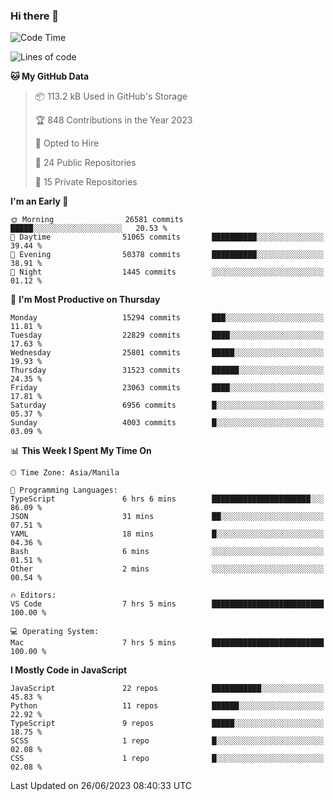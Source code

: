 ### Hi there 👋

<!--START_SECTION:waka-->
![Code Time](http://img.shields.io/badge/Code%20Time-329%20hrs%2034%20mins-blue)

![Lines of code](https://img.shields.io/badge/From%20Hello%20World%20I%27ve%20Written-57.6%20million%20lines%20of%20code-blue)

**🐱 My GitHub Data** 

> 📦 113.2 kB Used in GitHub's Storage 
 > 
> 🏆 848 Contributions in the Year 2023
 > 
> 💼 Opted to Hire
 > 
> 📜 24 Public Repositories 
 > 
> 🔑 15 Private Repositories 
 > 
**I'm an Early 🐤** 

```text
🌞 Morning                26581 commits       █████░░░░░░░░░░░░░░░░░░░░   20.53 % 
🌆 Daytime                51065 commits       ██████████░░░░░░░░░░░░░░░   39.44 % 
🌃 Evening                50378 commits       ██████████░░░░░░░░░░░░░░░   38.91 % 
🌙 Night                  1445 commits        ░░░░░░░░░░░░░░░░░░░░░░░░░   01.12 % 
```
📅 **I'm Most Productive on Thursday** 

```text
Monday                   15294 commits       ███░░░░░░░░░░░░░░░░░░░░░░   11.81 % 
Tuesday                  22829 commits       ████░░░░░░░░░░░░░░░░░░░░░   17.63 % 
Wednesday                25801 commits       █████░░░░░░░░░░░░░░░░░░░░   19.93 % 
Thursday                 31523 commits       ██████░░░░░░░░░░░░░░░░░░░   24.35 % 
Friday                   23063 commits       ████░░░░░░░░░░░░░░░░░░░░░   17.81 % 
Saturday                 6956 commits        █░░░░░░░░░░░░░░░░░░░░░░░░   05.37 % 
Sunday                   4003 commits        █░░░░░░░░░░░░░░░░░░░░░░░░   03.09 % 
```


📊 **This Week I Spent My Time On** 

```text
🕑︎ Time Zone: Asia/Manila

💬 Programming Languages: 
TypeScript               6 hrs 6 mins        ██████████████████████░░░   86.09 % 
JSON                     31 mins             ██░░░░░░░░░░░░░░░░░░░░░░░   07.51 % 
YAML                     18 mins             █░░░░░░░░░░░░░░░░░░░░░░░░   04.36 % 
Bash                     6 mins              ░░░░░░░░░░░░░░░░░░░░░░░░░   01.51 % 
Other                    2 mins              ░░░░░░░░░░░░░░░░░░░░░░░░░   00.54 % 

🔥 Editors: 
VS Code                  7 hrs 5 mins        █████████████████████████   100.00 % 

💻 Operating System: 
Mac                      7 hrs 5 mins        █████████████████████████   100.00 % 
```

**I Mostly Code in JavaScript** 

```text
JavaScript               22 repos            ███████████░░░░░░░░░░░░░░   45.83 % 
Python                   11 repos            ██████░░░░░░░░░░░░░░░░░░░   22.92 % 
TypeScript               9 repos             █████░░░░░░░░░░░░░░░░░░░░   18.75 % 
SCSS                     1 repo              █░░░░░░░░░░░░░░░░░░░░░░░░   02.08 % 
CSS                      1 repo              █░░░░░░░░░░░░░░░░░░░░░░░░   02.08 % 
```




 Last Updated on 26/06/2023 08:40:33 UTC
<!--END_SECTION:waka-->
